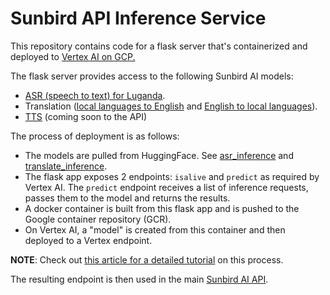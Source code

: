 # Sunbird API Inference Service
This repository contains code for a flask server that's containerized and deployed to [Vertex AI on GCP.](https://cloud.google.com/vertex-ai)

The flask server provides access to the following Sunbird AI models:
- [ASR (speech to text) for Luganda](https://huggingface.co/Sunbird/sunbird-asr).
- Translation ([local languages to English](https://huggingface.co/Sunbird/sunbird-mul-en-mbart-merged) and [English to local languages]([url](https://huggingface.co/Sunbird/sunbird-en-mul))).
- [TTS](https://huggingface.co/Sunbird/sunbird-lug-tts) (coming soon to the API)

The process of deployment is as follows:
- The models are pulled from HuggingFace. See [asr_inference](app/asr_inference.py) and [translate_inference](app/translate_inference.py).
- The flask app exposes 2 endpoints: `isalive` and `predict` as required by Vertex AI. The `predict` endpoint receives a list of inference requests, passes them to the model and returns the results.
- A docker container is built from this flask app and is pushed to the Google container repository (GCR).
- On Vertex AI, a "model" is created from this container and then deployed to a Vertex endpoint.

**NOTE**: Check out [this article for a detailed tutorial](https://medium.com/nlplanet/deploy-a-pytorch-model-with-flask-on-gcp-vertex-ai-8e81f25e605f) on this process.

The resulting endpoint is then used in the main [Sunbird AI API](https://github.com/SunbirdAI/sunbird-ai-api).
